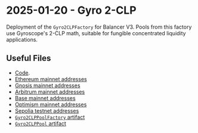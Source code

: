 # 2025-01-20 - Gyro 2-CLP

Deployment of the `Gyro2CLPFactory` for Balancer V3.
Pools from this factory use Gyroscope's 2-CLP math, suitable for fungible concentrated liquidity applications.

## Useful Files

- [Code](https://github.com/balancer/balancer-v3-monorepo/commit/e1ae7f091244ae20e5c1add3e7f89b6d33f48d23).
- [Ethereum mainnet addresses](./output/mainnet.json)
- [Gnosis mainnet addresses](./output/gnosis.json)
- [Arbitrum mainnet addresses](./output/arbitrum.json)
- [Base mainnet addresses](./output/base.json)
- [Optimism mainnet addresses](./output/optimism.json)
- [Sepolia testnet addresses](./output/sepolia.json)
- [`Gyro2CLPPoolFactory` artifact](./artifact/Gyro2CLPPoolFactory.json)
- [`Gyro2CLPPool` artifact](./artifact/Gyro2CLPPool.json)
